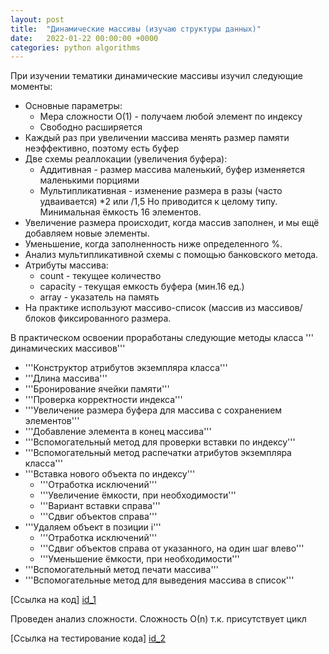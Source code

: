 ```yaml
---
layout: post
title:  "Динамические массивы (изучаю структуры данных)"
date:   2022-01-22 00:00:00 +0000
categories: python algorithms
---
```

[id_1]: https://github.com/NikLaz25/Algorithms_1/blob/main/DynArray_1.py
[id_2]: https://github.com/NikLaz25/Algorithms_1/blob/main/DynArray_test_1.py
При изучении тематики динамические массивы изучил следующие моменты:
* Основные параметры:
  * Мера сложности О(1) - получаем любой элемент по индексу
  * Свободно расширяется
* Каждый раз при увеличении массива менять размер памяти неэффективно, поэтому есть буфер
* Две схемы реаллокации (увеличения буфера):
  * Аддитивная - размер массива маленький, буфер изменяется маленькими порциями
  * Мультипликативная  - изменение размера в разы (часто удваивается) *2 или /1,5 Но приводится к целому типу. Минимальная ёмкость 16 элементов.
* Увеличение размера происходит, когда массив заполнен, и мы ещё добавляем новые элементы.
* Уменьшение, когда заполненность ниже определенного %.
* Анализ мультипликативной схемы с помощью банковского метода.
* Атрибуты массива:
  * count - текущее количество
  * capacity - текущая емкость буфера (мин.16 ед.)
  * array - указатель на память
* На практике используют массиво-список (массив из массивов/блоков фиксированного размера.
	
В практическом освоении проработаны следующие методы класса ''' динамических массивов'''
* '''Конструктор атрибутов экземпляра класса'''
* '''Длина массива'''
* '''Бронирование ячейки памяти'''
* '''Проверка корректности индекса'''
* '''Увеличение размера буфера для массива с сохранением элементов'''
* '''Добавление элемента в конец массива'''
* '''Вспомогательный метод для проверки вставки по индексу'''
* '''Вспомогательный метод распечатки атрибутов экземпляра класса'''
* '''Вставка нового объекта по индексу'''
  * '''Отработка исключений'''
  * '''Увеличение ёмкости, при необходимости'''
  * '''Вариант вставки справа'''
  * '''Сдвиг объектов справа'''
* '''Удаляем объект в позиции i'''
  * '''Отработка исключений'''
  * '''Сдвиг объектов справа от указанного, на один шаг влево'''
  * '''Уменьшение ёмкости, при необходимости'''
* '''Вспомогательный метод печати массива'''
* '''Вспомогательные метод для выведения массива в список'''
	
[Ссылка на код] [id_1]

Проведен анализ сложности. Сложность О(n) т.к. присутствует цикл
	
[Ссылка на тестирование кода] [id_2]



